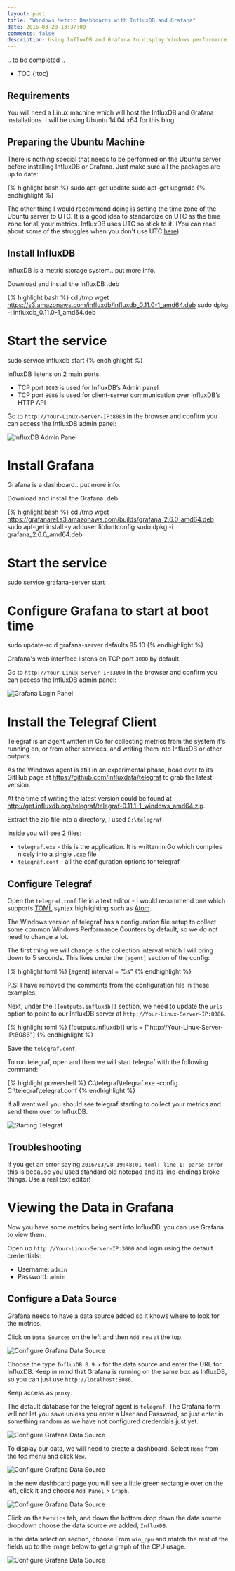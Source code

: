 ```yaml
---
layout: post
title: "Windows Metric Dashboards with InfluxDB and Grafana"
date: 2016-03-28 13:37:00
comments: false
description: Using InfluxDB and Grafana to display Windows performance counters on beautiful dashboards.
---
```


.. to be completed ..

* TOC
{:toc}

## Requirements

You will need a Linux machine which will host the InfluxDB and Grafana installations. I will be using Ubuntu 14.04 x64 for this blog.

## Preparing the Ubuntu Machine

There is nothing special that needs to be performed on the Ubuntu server before installing InfluxDB or Grafana. Just make sure all the packages are up to date:

{% highlight bash %}
sudo apt-get update
sudo apt-get upgrade
{% endhighlight %}

The other thing I would recommend doing is setting the time zone of the Ubuntu server to UTC. It is a good idea to standardize on UTC as the time zone for all your metrics. InfluxDB uses UTC so stick to it. (You can read about some of the struggles when you don't use UTC [here](https://github.com/influxdata/influxdb/issues/2074)).

## Install InfluxDB

InfluxDB is a metric storage system.. put more info.

Download and install the InfluxDB .deb

{% highlight bash %}
cd /tmp
wget https://s3.amazonaws.com/influxdb/influxdb_0.11.0-1_amd64.deb
sudo dpkg -i influxdb_0.11.0-1_amd64.deb

# Start the service
sudo service influxdb start
{% endhighlight %}

InfluxDB listens on 2 main ports:
* TCP port `8083` is used for InfluxDB’s Admin panel
* TCP port `8086` is used for client-server communication over InfluxDB’s HTTP API

Go to `http://Your-Linux-Server-IP:8083` in the browser and confirm you can access the InfluxDB admin panel:

![InfluxDB Admin Panel](/images/posts/influxdb_grafana_windows/influxdbadminpanel.png "InfluxDB Admin Panel")

# Install Grafana

Grafana is a dashboard.. put more info.

Download and install the Grafana .deb

{% highlight bash %}
cd /tmp
wget https://grafanarel.s3.amazonaws.com/builds/grafana_2.6.0_amd64.deb
sudo apt-get install -y adduser libfontconfig
sudo dpkg -i grafana_2.6.0_amd64.deb

# Start the service
sudo service grafana-server start

# Configure Grafana to start at boot time
sudo update-rc.d grafana-server defaults 95 10
{% endhighlight %}

Grafana's web interface listens on TCP port `3000` by default.

Go to `http://Your-Linux-Server-IP:3000` in the browser and confirm you can access the InfluxDB admin panel:

![Grafana Login Panel](/images/posts/influxdb_grafana_windows/grafanalogin.png "Grafana Login Panel")

# Install the Telegraf Client

Telegraf is an agent written in Go for collecting metrics from the system it's running on, or from other services, and writing them into InfluxDB or other outputs.

As the Windows agent is still in an experimental phase, head over to its GitHub page at https://github.com/influxdata/telegraf to grab the latest version.

At the time of writing the latest version could be found at http://get.influxdb.org/telegraf/telegraf-0.11.1-1_windows_amd64.zip.

Extract the zip file into a directory, I used `C:\telegraf`.

Inside you will see 2 files:
* `telegraf.exe` - this is the application. It is written in Go which compiles nicely into a single `.exe` file
* `telegraf.conf` - all the configuration options for telegraf



## Configure Telegraf

Open the `telegraf.conf` file in a text editor - I would recommend one which supports [TOML](https://github.com/toml-lang/toml) syntax highlighting such as [Atom](https://atom.io/).

The Windows version of telegraf has a configuration file setup to  collect some common Windows Performance Counters by default, so we do not need to change a lot.

The first thing we will change is the collection interval which I will bring down to 5 seconds. This lives under the `[agent]` section of the config:

{% highlight toml %}
[agent]
  interval = "5s"
{% endhighlight %}

P.S: I have removed the comments from the configuration file in these examples.

Next, under the `[[outputs.influxdb]]` section, we need to update the `urls` option to point to our InfluxDB server at `http://Your-Linux-Server-IP:8086`.

{% highlight toml %}
[[outputs.influxdb]]
  urls = ["http://Your-Linux-Server-IP:8086"]
{% endhighlight %}

Save the `telegraf.conf`.

To run telegraf, open and then we will start telegraf with the following command:

{% highlight powershell %}
C:\telegraf\telegraf.exe -config C:\telegraf\telegraf.conf
{% endhighlight %}

If all went well you should see telegraf starting to collect your metrics and send them over to InfluxDB.

![Starting Telegraf](/images/posts/influxdb_grafana_windows/startingtelegraf.png "Starting Telegraf")

## Troubleshooting

If you get an error saying `2016/03/28 19:48:01 toml: line 1: parse error` this is because you used standard old notepad and its line-endings broke things. Use a real text editor!

# Viewing the Data in Grafana

Now you have some metrics being sent into InfluxDB, you can use Grafana to view them.

Open up `http://Your-Linux-Server-IP:3000` and login using the default credentials:

* Username: `admin`
* Password: `admin`

## Configure a Data Source

Grafana needs to have a data source added so it knows where to look for the metrics.

Click on `Data Sources` on the left and then `Add new` at the top.

![Configure Grafana Data Source](/images/posts/influxdb_grafana_windows/grafana_configdatasource.png "Configure Grafana Data Source")

Choose the type `InfluxDB 0.9.x` for the data source and enter the URL for InfluxDB. Keep in mind that Grafana is running on the same box as InfluxDB, so you can just use `http://localhost:8086`.

Keep access as `proxy`.

The default database for the telegraf agent is `telegraf`. The Grafana form will not let you save unless you enter a User and Password, so just enter in something random as we have not configured credentials just yet.

![Configure Grafana Data Source](/images/posts/influxdb_grafana_windows/grafana_datasource.png "Configure Grafana Data Source")

To display our data, we will need to create a dashboard. Select `Home` from the top menu and click `New`.

![Configure Grafana Data Source](/images/posts/influxdb_grafana_windows/grafana_create_dashboard.png "Configure Grafana Data Source")

In the new dashboard page you will see a little green rectangle over on the left, click it and choose `Add Panel` > `Graph`.

![Configure Grafana Data Source](/images/posts/influxdb_grafana_windows/grafana_add_panel.png "Configure Grafana Data Source")

Click on the `Metrics` tab, and down the bottom drop down the data source dropdown choose the data source we added, `InfluxDB`.

In the data selection section, choose From `win_cpu` and match the rest of the fields up to the image below to get a graph of the CPU usage.

![Configure Grafana Data Source](/images/posts/influxdb_grafana_windows/grafana_cpu_graph.png "Configure Grafana Data Source")

